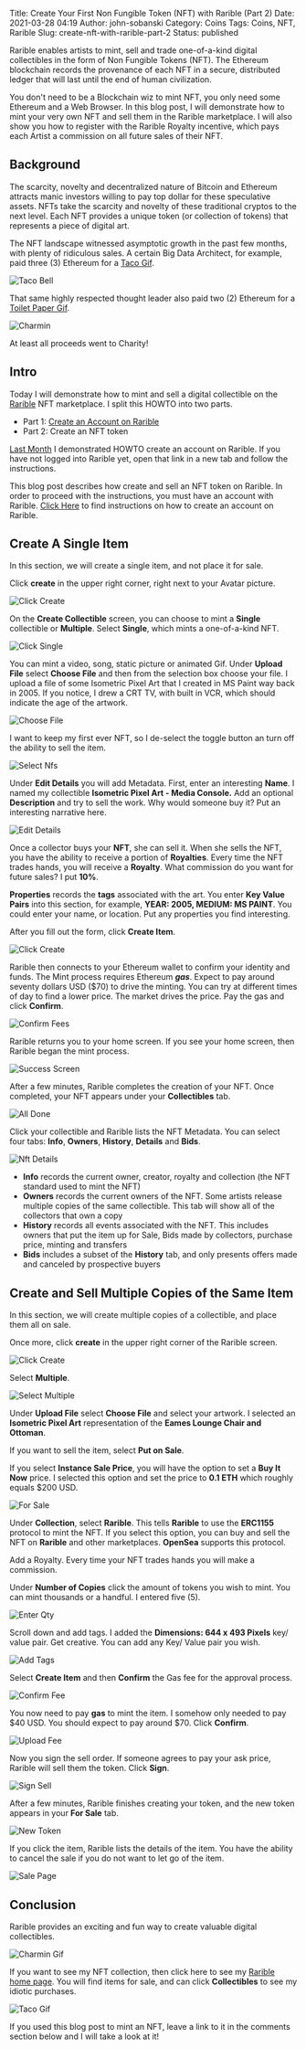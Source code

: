 Title: Create Your First Non Fungible Token (NFT) with Rarible (Part 2)
Date: 2021-03-28 04:19
Author: john-sobanski
Category: Coins
Tags: Coins, NFT, Rarible
Slug: create-nft-with-rarible-part-2
Status: published

Rarible enables artists to mint, sell and trade one-of-a-kind digital collectibles in the form of Non Fungible Tokens (NFT).  The Ethereum blockchain records the provenance of each NFT in a secure, distributed ledger that will last until the end of human civilization.  

You don't need to be a Blockchain wiz to mint NFT, you only need some Ethereum and a Web Browser.  In this blog post, I will demonstrate how to mint your very own NFT and sell them in the Rarible marketplace.  I will also show you how to register with the Rarible Royalty incentive, which pays each Artist a commission on all future sales of their NFT.

## Background
The scarcity, novelty and decentralized nature of Bitcoin and Ethereum attracts manic investors willing to pay top dollar for these speculative assets.  NFTs take the scarcity and novelty of these traditional cryptos to the next level.  Each NFT provides a unique token (or collection of tokens) that represents a piece of digital art.

The NFT landscape witnessed asymptotic growth in the past few months, with plenty of ridiculous sales.  A certain Big Data Architect, for example, paid three (3) Ethereum for a [Taco Gif](https://rarible.com/token/0xd07dc4262bcdbf85190c01c996b4c06a461d2430:236715:0x99f93b966021d6c6883b84e4b184957f49af8b32).

![Taco Bell]({filename}/images/Create_Nft_With_Rarible_Part_2/02_Taco_Bell.png)

That same highly respected thought leader also paid two (2) Ethereum for a [Toilet Paper Gif](https://rarible.com/token/0x60f80121c31a0d46b5279700f9df786054aa5ee5:489778:0x99f93b966021d6c6883b84e4b184957f49af8b32).

![Charmin]({filename}/images/Create_Nft_With_Rarible_Part_2/00_Charmin_NFT.png)

At least all proceeds went to Charity!

## Intro
Today I will demonstrate how to mint and sell a digital collectible on the [Rarible](https://rarible.com/) NFT marketplace.  I split this HOWTO into two parts.

- Part 1: [Create an Account on Rarible]({filename}/create-nft-with-rarible-part-1.md)
- Part 2: Create an NFT token

[Last Month]({filename}/create-nft-with-rarible-part-1.md) I demonstrated HOWTO create an account on Rarible.  If you have not logged into Rarible yet, open that link in a new tab and follow the instructions.

This blog post describes how create and sell an NFT token on Rarible.  In order to proceed with the instructions, you must have an account with Rarible.  [Click Here]({filename}/create-nft-with-rarible-part-1.md) to find instructions on how to create an account on Rarible.

## Create A Single Item
In this section, we will create a single item, and not place it for sale.

Click **create** in the upper right corner, right next to your Avatar picture.

![Click Create]({filename}/images/Create_Nft_With_Rarible_Part_2/30_Click_Create.png)

On the **Create Collectible** screen, you can choose to mint a **Single** collectible or **Multiple**.  Select **Single**, which mints a one-of-a-kind NFT.

![Click Single]({filename}/images/Create_Nft_With_Rarible_Part_2/31_Click_Single.png)

You can mint a video, song, static picture or animated Gif.  Under **Upload File** select **Choose File** and then from the selection box choose your file.  I upload a file of some Isometric Pixel Art that I created in MS Paint way back in 2005.  If you notice, I drew a CRT TV, with built in VCR, which should indicate the age of the artwork.

![Choose File]({filename}/images/Create_Nft_With_Rarible_Part_2/32_Choose_File.png)

I want to keep my first ever NFT, so I de-select the toggle button an turn off the ability to sell the item.

![Select Nfs]({filename}/images/Create_Nft_With_Rarible_Part_2/33_Select_Nfs.png)

Under **Edit Details** you will add Metadata.  First, enter an interesting **Name**.  I named my collectible **Isometric Pixel Art - Media Console.**  Add an optional **Description** and try to sell the work.  Why would someone buy it?  Put an interesting narrative here.

![Edit Details]({filename}/images/Create_Nft_With_Rarible_Part_2/34_Edit_Details.png)

Once a collector buys your **NFT**, she can sell it.  When she sells the NFT, you have the ability to receive a portion of **Royalties**.  Every time the NFT trades hands, you will receive a **Royalty**.  What commission do you want for future sales?  I put **10%**.

**Properties** records the **tags** associated with the art.  You enter **Key Value Pairs** into this section, for example, **YEAR: 2005, MEDIUM: MS PAINT**.  You could enter your name, or location.  Put any properties you find interesting.

After you fill out the form, click **Create Item**.

![Click Create]({filename}/images/Create_Nft_With_Rarible_Part_2/35_Click_Create.png)

Rarible then connects to your Ethereum wallet to confirm your identity and funds.  The Mint process requires Ethereum ***gas***.  Expect to pay around seventy dollars USD ($70) to drive the minting.  You can try at different times of day to find a lower price.  The market drives the price.  Pay the gas and click **Confirm**.

![Confirm Fees]({filename}/images/Create_Nft_With_Rarible_Part_2/36_Confirm_Fees.png)

Rarible returns you to your home screen.  If you see your home screen, then Rarible began the mint process.

![Success Screen]({filename}/images/Create_Nft_With_Rarible_Part_2/37_Success_Screen.png)

After a few minutes, Rarible completes the creation of your NFT.  Once completed, your NFT appears under your **Collectibles** tab.

![All Done]({filename}/images/Create_Nft_With_Rarible_Part_2/38_All_Done.png)

Click your collectible and Rarible lists the NFT Metadata.  You can select four tabs: **Info**, **Owners**, **History**, **Details** and **Bids**.

![Nft Details]({filename}/images/Create_Nft_With_Rarible_Part_2/39_Nft_Details.png)

- **Info** records the current owner, creator, royalty and collection (the NFT standard used to mint the NFT)
- **Owners** records the current owners of the NFT.  Some artists release multiple copies of the same collectible.  This tab will show all of the collectors that own a copy
- **History** records all events associated with the NFT.  This includes owners that put the item up for Sale, Bids made by collectors, purchase price, minting and transfers
- **Bids** includes a subset of the **History** tab, and only presents offers made and canceled by prospective buyers

## Create and Sell Multiple Copies of the Same Item
In this section, we will create multiple copies of a collectible, and place them all on sale.

Once more, click **create** in the upper right corner of the Rarible screen.

![Click Create]({filename}/images/Create_Nft_With_Rarible_Part_2/30_Click_Create.png)

Select **Multiple**.

![Select Multiple]({filename}/images/Create_Nft_With_Rarible_Part_2/40_Select_Multiple.png)

Under **Upload File** select **Choose File** and select your artwork.  I selected an **Isometric Pixel Art** representation of the **Eames Lounge Chair and Ottoman**.

If you want to sell the item, select **Put on Sale**.

If you select **Instance Sale Price**, you will have the option to set a **Buy It Now** price.  I selected this option and set the price to **0.1 ETH** which roughly equals $200 USD.

![For Sale]({filename}/images/Create_Nft_With_Rarible_Part_2/41_For_Sale.png)

Under **Collection**, select **Rarible**.  This tells **Rarible** to use the **ERC1155** protocol to mint the NFT.  If you select this option, you can buy and sell the NFT on **Rarible** and other marketplaces.  **OpenSea** supports this protocol.

Add a Royalty.  Every time your NFT trades hands you will make a commission.

Under **Number of Copies** click the amount of tokens you wish to mint.  You can mint thousands or a handful.  I entered five (5).

![Enter Qty]({filename}/images/Create_Nft_With_Rarible_Part_2/43_Enter_Qty.png)

Scroll down and add tags.  I added the **Dimensions: 644 x 493 Pixels** key/ value pair.  Get creative.  You can add any Key/ Value pair you wish.

![Add Tags]({filename}/images/Create_Nft_With_Rarible_Part_2/42_Add_Tags.png)

Select **Create Item** and then **Confirm** the Gas fee for the approval process.

![Confirm Fee]({filename}/images/Create_Nft_With_Rarible_Part_2/44_Confirm_Fee.png)

You now need to pay **gas** to mint the item.  I somehow only needed to pay $40 USD.  You should expect to pay around $70.  Click **Confirm**.

![Upload Fee]({filename}/images/Create_Nft_With_Rarible_Part_2/46_Upload_Fee.png)

Now you sign the sell order.  If someone agrees to pay your ask price, Rarible will sell them the token.  Click **Sign**.

![Sign Sell]({filename}/images/Create_Nft_With_Rarible_Part_2/47_Sign_Sell.png)

After a few minutes, Rarible finishes creating your token, and the new token appears in your **For Sale** tab.

![New Token]({filename}/images/Create_Nft_With_Rarible_Part_2/48_New_Token.png)

If you click the item, Rarible lists the details of the item.  You have the ability to cancel the sale if you do not want to let go of the item.

![Sale Page]({filename}/images/Create_Nft_With_Rarible_Part_2/49_Sale_Page.png)

## Conclusion
Rarible provides an exciting and fun way to create valuable digital collectibles.

![Charmin Gif]({filename}/images/Create_Nft_With_Rarible_Part_2/00_Charmin.gif)

If you want to see my NFT collection, then click here to see my [Rarible home page](https://rarible.com/sobanski).  You will find items for sale, and can click **Collectibles** to see my idiotic purchases.

![Taco Gif]({filename}/images/Create_Nft_With_Rarible_Part_2/00_Taco_Bell.gif)

If you used this blog post to mint an NFT, leave a link to it in the comments section below and I will take a look at it!

